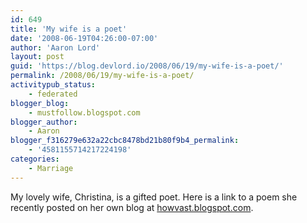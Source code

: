 ```yaml
---
id: 649
title: 'My wife is a poet'
date: '2008-06-19T04:26:00-07:00'
author: 'Aaron Lord'
layout: post
guid: 'https://blog.devlord.io/2008/06/19/my-wife-is-a-poet/'
permalink: /2008/06/19/my-wife-is-a-poet/
activitypub_status:
    - federated
blogger_blog:
    - mustfollow.blogspot.com
blogger_author:
    - Aaron
blogger_f316279e632a22cbc8478bd21b80f9b4_permalink:
    - '4581155714217224198'
categories:
    - Marriage
---
```


My lovely wife, Christina, is a gifted poet.  Here is a link to a poem she recently posted on her own blog at <a href="http://howvast.blogspot.com/2008/06/11.html">howvast.blogspot.com</a>.<div class="blogger-post-footer"></div>